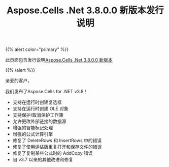 ﻿---
title: Aspose.Cells .Net 3.8.0.0 新版本发行说明
type: docs
weight: 200
url: /zh/net/aspose-cells-net-3-8-0-0-new-release-release-notes/
---
{{% alert color="primary" %}} 

此页面包含发行说明[Aspose.Cells .Net 3.8.0.0 新版本](https://downloads.aspose.com/cells/net/new-releases/aspose.cells-.net-3.8.0.0-new-release/)

{{% /alert %}} 

亲爱的客户，

我们发布了Aspose.Cells for .NET v3.8！

- 支持在运行时创建复选框
- 支持在运行时创建 OLE 对象
- 支持保护/取消保护工作簿
- 允许更改外部链接的数据源
- 增强的智能标记处理
- 增强的公式计算引擎
- 修复了 DeleteRows 和 InsertRows 中的错误
- 修复了使用评估版重复打开和保存文件的错误
- 修复了复制某些公式时的 AddCopy 错误
- 自 v3.7 以来的其他改进和修复
